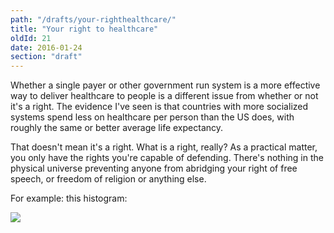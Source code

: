 ```yaml
---
path: "/drafts/your-righthealthcare/"
title: "Your right to healthcare"
oldId: 21
date: 2016-01-24
section: "draft"
---
```

Whether a single payer or other government run system is a more effective way to deliver healthcare to people is a different issue from whether or not it's a right. The evidence I've seen is that countries with more socialized systems spend less on healthcare per person than the US does, with roughly the same or better average life expectancy. 

That doesn't mean it's a right. What is a right, really? As a practical matter, you only have the rights you're capable of defending. There's nothing in the physical universe preventing anyone from abridging your right of free speech, or freedom of religion or anything else.

For example: this histogram:

<img src="||UPLOAD_URL||histo.svg" />